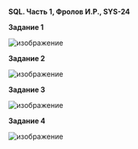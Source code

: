 **SQL. Часть 1, Фролов И.Р., SYS-24**

**Задание 1**

![изображение](https://github.com/beast86m/db12_3/assets/47268167/7e14eb8f-0664-4661-835a-2f4078084d2e)


**Задание 2**

![изображение](https://github.com/beast86m/db12_3/assets/47268167/937e9134-d45b-4ba8-bcf3-b085dd18cf48)



**Задание 3**

![изображение](https://github.com/beast86m/db12_3/assets/47268167/3ba31154-717d-4142-b9b5-f09187c6e17a)


**Задание 4**


![изображение](https://github.com/beast86m/db12_3/assets/47268167/96e65479-27bf-4df7-9f60-f643a8beb2d3)
